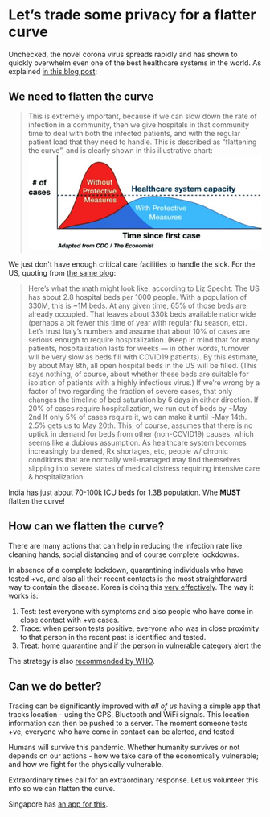 # Let’s trade some privacy for a flatter curve


Unchecked, the novel corona virus spreads rapidly and has shown to quickly overwhelm even one of the best healthcare systems in the world. As explained [in this blog post](https://www.fast.ai/2020/03/09/coronavirus/):

## We need to flatten the curve

> This is extremely important, because if we can slow down the rate of infection in a community, then we give hospitals in that community time to deal with both the infected patients, and with the regular patient load that they need to handle. This is described as “flattening the curve”, and is clearly shown in this illustrative chart:
> ![](/images/flatten_curve.jpeg)

We just don't have enough critical care facilities to handle the sick. For the US, quoting from [the same blog](https://www.fast.ai/2020/03/09/coronavirus/):

>Here’s what the math might look like, according to Liz Specht:
>The US has about 2.8 hospital beds per 1000 people. With a population of 330M, this is ~1M beds. At any given time, 65% of those beds are already occupied. That leaves about 330k beds available nationwide (perhaps a bit fewer this time of year with regular flu season, etc). Let’s trust Italy’s numbers and assume that about 10% of cases are serious enough to require hospitalization. (Keep in mind that for many patients, hospitalization lasts for weeks — in other words, turnover will be very slow as beds fill with COVID19 patients). By this estimate, by about May 8th, all open hospital beds in the US will be filled. (This says nothing, of course, about whether these beds are suitable for isolation of patients with a highly infectious virus.) If we’re wrong by a factor of two regarding the fraction of severe cases, that only changes the timeline of bed saturation by 6 days in either direction. If 20% of cases require hospitalization, we run out of beds by ~May 2nd If only 5% of cases require it, we can make it until ~May 14th. 2.5% gets us to May 20th. This, of course, assumes that there is no uptick in demand for beds from other (non-COVID19) causes, which seems like a dubious assumption. As healthcare system becomes increasingly burdened, Rx shortages, etc, people w/ chronic conditions that are normally well-managed may find themselves slipping into severe states of medical distress requiring intensive care & hospitalization.

India has just about 70-100k ICU beds for 1.3B population. Whe **MUST** flatten the curve!

## How can we flatten the curve?
There are many actions that can help in reducing the infection rate like cleaning hands, social distancing and of course complete lockdowns.

In absence of a complete lockdown, quarantining individuals who have tested +ve, and also all their recent contacts is the most straightforward way to contain the disease. Korea is doing this [very effectively](https://www.bbc.com/news/world-asia-51970379). The way it works is:

1. Test: test everyone with symptoms and also people who have come in close contact with +ve cases.
2. Trace: when person tests positive, everyone who was in close proximity to that person in the recent past is identified and tested.
3. Treat: home quarantine and if the person in vulnerable category alert the 

The strategy is also [recommended by WHO](https://www.aljazeera.com/news/2020/03/testing-tracing-backbone-coronavirus-response-200318191010542.html).

## Can we do better?

Tracing can be significantly improved with *all of us* having a simple app that tracks location - using the GPS, Bluetooth and WiFi signals. This location information can then be pushed to a server. The moment someone tests +ve, everyone who have come in contact can be alerted, and tested.

Humans will survive this pandemic. Whether humanity survives or not depends on our actions - how we take care of the economically vulnerable; and how we fight for the physically vulnerable.

Extraordinary times call for an extraordinary response. Let us volunteer this info so we can flatten the curve.

Singapore has [an app for this](https://www.gov.sg/article/help-speed-up-contact-tracing-with-tracetogether).









